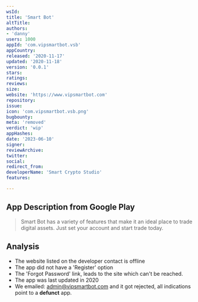 ```yaml
---
wsId: 
title: 'Smart Bot'
altTitle: 
authors:
- 'danny'
users: 1000
appId: 'com.vipsmartbot.vsb'
appCountry: 
released: '2020-11-17'
updated: '2020-11-18'
version: '0.0.1'
stars: 
ratings: 
reviews: 
size: 
website: 'https://www.vipsmartbot.com'
repository: 
issue: 
icon: 'com.vipsmartbot.vsb.png'
bugbounty: 
meta: 'removed'
verdict: 'wip'
appHashes: 
date: '2023-06-10'
signer: 
reviewArchive: 
twitter: 
social: 
redirect_from: 
developerName: 'Smart Crypto Studio'
features: 

---
```


## App Description from Google Play 

> Smart Bot has a variety of features that make it an ideal place to trade digital assets. Just set your account and start trade today.

## Analysis 

- The website listed on the developer contact is offline
- The app did not have a 'Register' option 
- The 'Forgot Password' link, leads to the site which can't be reached. 
- The app was last updated in 2020 
- We emailed: admin@vipsmartbot.com and it got rejected, all indications point to a **defunct** app. 